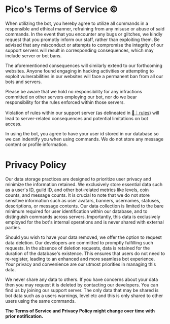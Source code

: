 # Pico's Terms of Service ©

When utilizing the bot, you hereby agree to utilize all commands in a responsible and ethical manner, refraining from any misuse or abuse of said commands. In the event that you encounter any bugs or glitches, we kindly request that you promptly inform our staff, rather than exploiting them. Be advised that any misconduct or attempts to compromise the integrity of our support servers will result in corresponding consequences, which may include server or bot bans.

The aforementioned consequences will similarly extend to our forthcoming websites. Anyone found engaging in hacking activities or attempting to exploit vulnerabilities in our websites will face a permanent ban from all our bots and servers.

Please be aware that we hold no responsibility for any infractions committed on other servers employing our bot, nor do we bear responsibility for the rules enforced within those servers.

Violation of rules within our support server (as delineated in [📜｜rules](https://discord.com/channels/1147589677830918154/1147590147404218439)) will lead to server-related consequences and potential limitations on bot access.

In using the bot, you agree to have your user id stored in our database so we can indentify you when using commands. We do not store any message content or profile information.

# Privacy Policy

Our data storage practices are designed to prioritize user privacy and minimize the information retained. We exclusively store essential data such as a user's ID, guild ID, and other bot-related metrics like levels, coin counts, and message counts. It is crucial to note that we do not store sensitive information such as user avatars, banners, usernames, statuses, descriptions, or message contents. Our data collection is limited to the bare minimum required for user identification within our database, and to distinguish commands across servers. Importantly, this data is exclusively employed for the bot's internal operations and is never shared with external parties.

Should you wish to have your data removed, we offer the option to request data deletion. Our developers are committed to promptly fulfilling such requests. In the absence of deletion requests, data is retained for the duration of the database's existence. This ensures that users do not need to re-register, leading to an enhanced and more seamless bot experience. Your privacy and convenience are our utmost priorities in managing this data.

We never share any data to others. If you have concerns about your data then you may request it is deleted by contacting our developers. You can find us by joining our support server. The only data that may be shared is bot data such as a users warnings, level etc and this is only shared to other users using the same commands. 


**The Terms of Service and Privacy Policy might change over time with prior notification.**

